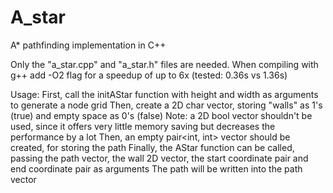 # A_star
A* pathfinding implementation in C++

Only the "a_star.cpp" and "a_star.h" files are needed.
When compiling with g++ add -O2 flag for a speedup of up to 6x (tested: 0.36s vs 1.36s)

Usage:
	First, call the initAStar function with height and width as arguments to generate a node grid
	Then, create a 2D char vector, storing "walls" as 1's (true) and empty space as 0's (false)
		Note: a 2D bool vector shouldn't be used, since it offers very little memory saving but decreases the performance by a lot
	Then, an empty pair<int, int> vector should be created, for storing the path
	Finally, the AStar function can be called, passing the path vector, the wall 2D vector, the start coordinate pair and end coordinate pair as arguments
	The path will be written into the path vector